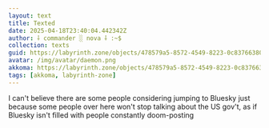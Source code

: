 ```yaml
---
layout: text
title: Texted
date: 2025-04-18T23:40:04.442342Z
author: ⸸ commander ░ nova ⸸ :~$
collection: texts
guid: https://labyrinth.zone/objects/478579a5-8572-4549-8223-0c83766380d7
avatar: /img/avatar/daemon.png
akkoma: https://labyrinth.zone/objects/478579a5-8572-4549-8223-0c83766380d7
tags: [akkoma, labyrinth-zone]
---
```


<p>I can't believe there are some people considering jumping to Bluesky just because some people over here won't stop talking about the US gov't, as if Bluesky isn't filled with people constantly doom-posting</p>